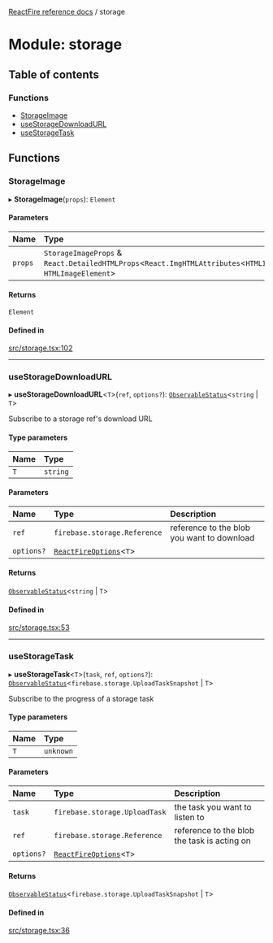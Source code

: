 [ReactFire reference docs](../README.md) / storage

# Module: storage

## Table of contents

### Functions

- [StorageImage](storage.md#storageimage)
- [useStorageDownloadURL](storage.md#usestoragedownloadurl)
- [useStorageTask](storage.md#usestoragetask)

## Functions

### StorageImage

▸ **StorageImage**(`props`): `Element`

#### Parameters

| Name | Type |
| :------ | :------ |
| `props` | `StorageImageProps` & `React.DetailedHTMLProps`<`React.ImgHTMLAttributes`<`HTMLImageElement`\>, `HTMLImageElement`\> |

#### Returns

`Element`

#### Defined in

[src/storage.tsx:102](https://github.com/sujishpatel/reactfire/blob/main/src/storage.tsx#L102)

___

### useStorageDownloadURL

▸ **useStorageDownloadURL**<`T`\>(`ref`, `options?`): [`ObservableStatus`](../interfaces/useobservable.observablestatus.md)<`string` \| `T`\>

Subscribe to a storage ref's download URL

#### Type parameters

| Name | Type |
| :------ | :------ |
| `T` | `string` |

#### Parameters

| Name | Type | Description |
| :------ | :------ | :------ |
| `ref` | `firebase.storage.Reference` | reference to the blob you want to download |
| `options?` | [`ReactFireOptions`](../interfaces/index.reactfireoptions.md)<`T`\> |  |

#### Returns

[`ObservableStatus`](../interfaces/useobservable.observablestatus.md)<`string` \| `T`\>

#### Defined in

[src/storage.tsx:53](https://github.com/sujishpatel/reactfire/blob/main/src/storage.tsx#L53)

___

### useStorageTask

▸ **useStorageTask**<`T`\>(`task`, `ref`, `options?`): [`ObservableStatus`](../interfaces/useobservable.observablestatus.md)<`firebase.storage.UploadTaskSnapshot` \| `T`\>

Subscribe to the progress of a storage task

#### Type parameters

| Name | Type |
| :------ | :------ |
| `T` | `unknown` |

#### Parameters

| Name | Type | Description |
| :------ | :------ | :------ |
| `task` | `firebase.storage.UploadTask` | the task you want to listen to |
| `ref` | `firebase.storage.Reference` | reference to the blob the task is acting on |
| `options?` | [`ReactFireOptions`](../interfaces/index.reactfireoptions.md)<`T`\> |  |

#### Returns

[`ObservableStatus`](../interfaces/useobservable.observablestatus.md)<`firebase.storage.UploadTaskSnapshot` \| `T`\>

#### Defined in

[src/storage.tsx:36](https://github.com/sujishpatel/reactfire/blob/main/src/storage.tsx#L36)
